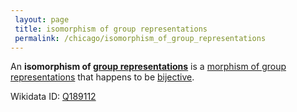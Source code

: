 ```yaml
---
 layout: page
 title: isomorphism of group representations
 permalink: /chicago/isomorphism_of_group_representations
---
```

An **isomorphism of [group representations](https://mathgloss.github.io/MathGloss/chicago/group_representation)** is a [morphism of group representations](https://mathgloss.github.io/MathGloss/chicago/morphism_of_group_representations) that happens to be [bijective](https://mathgloss.github.io/MathGloss/chicago/bijective).

Wikidata ID: [Q189112](https://www.wikidata.org/wiki/Q189112)